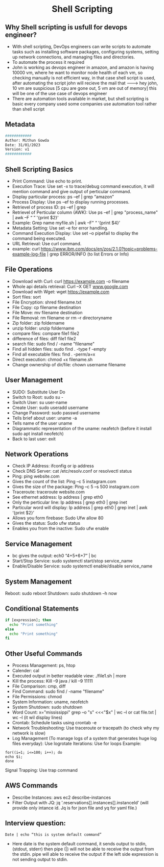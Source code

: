 <h1 align="center">Shell Scripting</h1>


## Why Shell scripting is usfull for devops engineer? 

- With shell scripting, DevOps engineers can write scripts to automate tasks such as installing software packages, configuring systems, setting up network connections, and managing files and directories. 
- To automate the process it required 
- John is working as devops engineer in amazon, and amazon is having 10000 vm, where he want to monitor node health of each vm, so checking manually is not efficient way, in that case shell script is used, after automating the script john will recieve the mail that ---> hey john, 10 vm are suspicious [5 cpu are gone out, 5 vm are out of memory] this will be one of the use case of devops engineer 
- There are automation tools available in market, but shell scripting is basic every company used some companies use automation tool rather than shell script


## Metadata
```bash
############ 
Author: Mithun Gowda 
Date: 31/01/2023 
Version: v1 
############
```

## Shell Scripting Basics

- Print Command: Use echo to print.
- Execution Trace: Use set -x to trace/debug command execution, it will mention command and give output of perticular command.
- Display particular process: ps –ef | grep “amazon” 
- Process Display: Use ps –ef to display running processes.
- Retrievel of process ID: ps –ef | grep 
- Retrievel of Perticular column (AWK): Use ps –ef | grep "process_name" | awk –F “ ” '{print $2}'
- Example: Grep name myfile.sh | awk –F" “ ‘{print $4}’ 
- Metadata Setting: Use set –e for error handling.
- Command Execution Display: Use set –o pipefail to display the command being executed.
- URL Retrieval: Use curl command.
- example:  curl https://www.ibm.com/docs/en/zos/2.1.0?topic=problems-example-log-file | grep ERROR/INFO (to list Errors or Info)

  
## File Operations

- Download with Curl: curl https://example.com -o filename
- Whole api details retrieval: Curl –X GET www.google.com 
- Download with Wget: wget https://example.com
- Sort files: sort
- File Encryption: shred filename.txt
- File Copy: cp filename destination
- File Move: mv filename destination
- File Removal: rm filename or rm –r directoryname
- Zip folder: zip foldername
- unzip folder: unzip foldername
- compare files: compare file1 file2
- difference of files: diff file1 file2
- search file: sudo find / -name "filename"
- Find all hidden files: sudo find . -type f -empty
- Find all executable files: find . -perm/a=x
- Direct execution: chmod +x filename.sh
- Change ownership of dir/file: chown username filename

## User Management

- SUDO: Substitute User Do
- Switch to Root: sudo su -
- Switch User: su user-name
- Create User: sudo useradd username
- Change Password: sudo passwd username
- Tells brief about user: uname -a
- Tells name of the user uname
- Diagrammatic representation of the uname: neafetch (before it install sudo apt install neofetch)
- Back to last user: exit
  
## Network Operations

- Check IP Address: ifconfig or ip address
- Check DNS Server: cat /etc/resolv.conf or resolvectl status
- Ping: ping website.com
- Gives the count of the list: Ping –c 5 instagram.com
- Gives the size of the package: Ping –c 5 –s 500 instagram.com
- Traceroute: traceroute website.com
- See ethernet address: Ip address | grep eth0
- Only the perticular line: Ip address | grep eth0 | grep inet
- Particular word will display: Ip address | grep eth0 | grep inet | awk ‘{print $2}’
- Allows you form firebase: Sudo Ufw allow 80
- Gives the status: Sudo ufw status  
- Enables you from the inactive: Sudo ufw enable
  
## Service Management

- bc gives the output: ech0 “4+5+6+7” | bc 
- Start/Stop Service: sudo systemctl start/stop service_name
- Enable/Disable Service: sudo systemctl enable/disable service_name

## System Management
Reboot: sudo reboot
Shutdown: sudo shutdown –h now

## Conditional Statements
```bash
if [expression]; then
  echo "Print something"
else
  echo "Print something"
fi
```

## Other Useful Commands

- Process Management: ps, htop
- Calender: cal
- Executed output in better readable view: ./file1.sh | more 
- Kill the process: Kill –9 java / kill –9 11111 
- File Comparison: cmp, diff
- Find Command: sudo find / -name "filename"
- File Permissions: chmod
- System Information: uname, neofetch
- System Shutdown: sudo shutdown
- Word Count: x="mississippi" grep –o "s" <<<"$x" | wc –l or cat file.txt | wc –l (it wil display lines)
- Crontab: Schedule tasks using crontab -e
- Network Troubleshooting: Use traceroute or tracepath  (to check why my network is slow)
- Log Management (To manage logs of a system that generates huge log files everyday): Use logrotate 
Iterations: Use for loops
Example:
```
for((i=1; i<=100; i++); do
echo $i;
done 
```
Signal Trapping: Use trap command

## AWS Commands

- Describe Instances: aws ec2 describe-instances
- Filter Output with JQ: jq '.reservations[].instances[].instanceId'   (will provide only intance id. Jq is for json file and yq for yaml file.)

## Interview question:
`Date | echo “this is system default command”`

  - Here date is the system default command, it sends output to stdin, (stdout, stderr) then pipe (|) will not be able to receive the output from the stdin.  pipe will able to receive the output if the left side expression is not sending output to stdin. 

